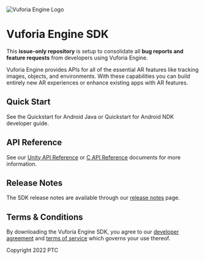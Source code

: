 ![Vuforia Engine Logo](https://integralplm.com/wp-content/uploads/2021/12/vuforia-engine-logo.png)

# Vuforia Engine SDK
This **issue-only repository** is setup to consolidate all **bug reports and feature requests** from developers using Vuforia Engine.

Vuforia Engine provides APIs for all of the essential AR features like tracking images, objects, and environments. With these capabilities you can build entirely new AR experiences or enhance existing apps with AR features.

## Quick Start
See the Quickstart for Android Java or Quickstart for Android NDK developer guide.

## API Reference
See our [Unity API Reference](https://library.vuforia.com/sites/default/files/references/unity/index.html) or [C API Reference](https://library.vuforia.com/sites/default/files/references/native/index.html) documents for more information.

## Release Notes
The SDK release notes are available through our [release notes](https://library.vuforia.com/release-notes/vuforia-engine-release-notes) page.

## Terms & Conditions
By downloading the Vuforia Engine SDK, you agree to our [developer agreement](https://developer.vuforia.com/legal/vuforia-developer-agreement) and [terms of service](https://developer.vuforia.com/legal/tos) which governs your use thereof.

Copyright 2022 PTC
